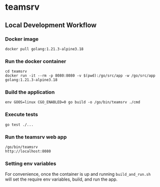 # teamsrv

## Local Development Workflow

### Docker image

    docker pull golang:1.21.3-alpine3.18

### Run the docker container

    cd teamsrv
    docker run -it --rm -p 8080:8080 -v $(pwd):/go/src/app -w /go/src/app golang:1.21.3-alpine3.18

### Build the application

    env GOOS=linux CGO_ENABLED=0 go build -o /go/bin/teamsrv ./cmd

### Execute tests

    go test ./...

### Run the teamsrv web app

    /go/bin/teamsrv
    http://localhost:8080

### Setting env variables
For convenience, once the container is up and running `build_and_run.sh` will 
set the require env variables, build, and run the app.
